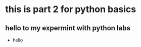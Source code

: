 # this is part 2 for python basics

## hello to my expermint with python labs

<ul>
<li>
hello
</li>
</ul>

